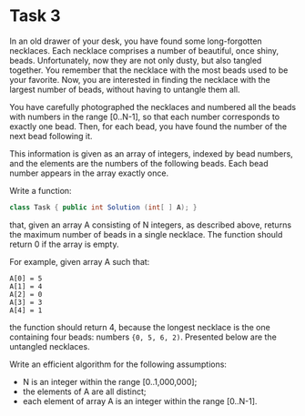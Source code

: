 # Task 3

In an old drawer of your desk, you have found some long-forgotten necklaces. Each necklace comprises a number of beautiful, once shiny, beads. Unfortunately, now they are not only dusty, but also tangled together. You remember that the necklace with the most beads used to be your favorite. Now, you are interested in finding the necklace with the largest number of beads, without having to untangle them all.

You have carefully photographed the necklaces and numbered all the beads with numbers in the range [0..N-1], so that each number corresponds to exactly one bead. Then, for each bead, you have found the number of the next bead following it.

This information is given as an array of integers, indexed by bead numbers, and the elements are the numbers of the following beads. Each bead number appears in the array exactly once.

Write a function:

``` c#
class Task { public int Solution (int[ ] A); }
```

that, given an array A consisting of N integers, as described above, returns the maximum number of beads in a single necklace. The function should return 0 if the array is empty.

For example, given array A such that:

```
A[0] = 5
A[1] = 4
A[2] = 0
A[3] = 3
A[4] = 1
```

the function should return 4, because the longest necklace is the one containing four beads: numbers `{0, 5, 6, 2)`. Presented below are the untangled necklaces.

Write an efficient algorithm for the following assumptions:

* N is an integer within the range [0..1,000,000];
* the elements of A are all distinct;
* each element of array A is an integer within the range [0..N-1].